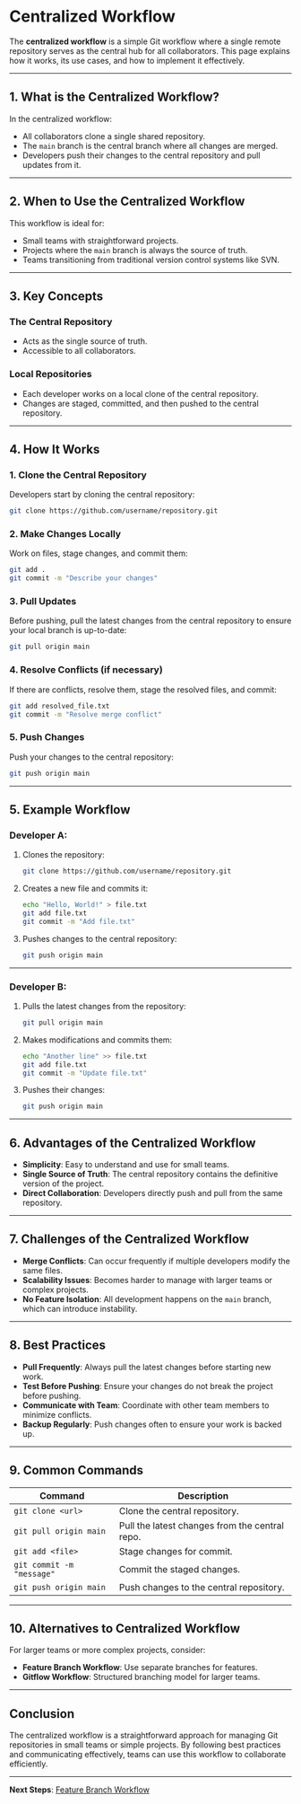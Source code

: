 # Centralized Workflow

The **centralized workflow** is a simple Git workflow where a single remote repository serves as the central hub for all collaborators. This page explains how it works, its use cases, and how to implement it effectively.

---

## 1. **What is the Centralized Workflow?**

In the centralized workflow:
- All collaborators clone a single shared repository.
- The `main` branch is the central branch where all changes are merged.
- Developers push their changes to the central repository and pull updates from it.

---

## 2. **When to Use the Centralized Workflow**

This workflow is ideal for:
- Small teams with straightforward projects.
- Projects where the `main` branch is always the source of truth.
- Teams transitioning from traditional version control systems like SVN.

---

## 3. **Key Concepts**

### The Central Repository
- Acts as the single source of truth.
- Accessible to all collaborators.

### Local Repositories
- Each developer works on a local clone of the central repository.
- Changes are staged, committed, and then pushed to the central repository.

---

## 4. **How It Works**

### 1. Clone the Central Repository
Developers start by cloning the central repository:
```bash
git clone https://github.com/username/repository.git
```

### 2. Make Changes Locally
Work on files, stage changes, and commit them:
```bash
git add .
git commit -m "Describe your changes"
```

### 3. Pull Updates
Before pushing, pull the latest changes from the central repository to ensure your local branch is up-to-date:
```bash
git pull origin main
```

### 4. Resolve Conflicts (if necessary)
If there are conflicts, resolve them, stage the resolved files, and commit:
```bash
git add resolved_file.txt
git commit -m "Resolve merge conflict"
```

### 5. Push Changes
Push your changes to the central repository:
```bash
git push origin main
```

---

## 5. **Example Workflow**

### Developer A:
1. Clones the repository:
   ```bash
   git clone https://github.com/username/repository.git
   ```

2. Creates a new file and commits it:
   ```bash
   echo "Hello, World!" > file.txt
   git add file.txt
   git commit -m "Add file.txt"
   ```

3. Pushes changes to the central repository:
   ```bash
   git push origin main
   ```

---

### Developer B:
1. Pulls the latest changes from the repository:
   ```bash
   git pull origin main
   ```

2. Makes modifications and commits them:
   ```bash
   echo "Another line" >> file.txt
   git add file.txt
   git commit -m "Update file.txt"
   ```

3. Pushes their changes:
   ```bash
   git push origin main
   ```

---

## 6. **Advantages of the Centralized Workflow**

- **Simplicity**: Easy to understand and use for small teams.
- **Single Source of Truth**: The central repository contains the definitive version of the project.
- **Direct Collaboration**: Developers directly push and pull from the same repository.

---

## 7. **Challenges of the Centralized Workflow**

- **Merge Conflicts**: Can occur frequently if multiple developers modify the same files.
- **Scalability Issues**: Becomes harder to manage with larger teams or complex projects.
- **No Feature Isolation**: All development happens on the `main` branch, which can introduce instability.

---

## 8. **Best Practices**

- **Pull Frequently**: Always pull the latest changes before starting new work.
- **Test Before Pushing**: Ensure your changes do not break the project before pushing.
- **Communicate with Team**: Coordinate with other team members to minimize conflicts.
- **Backup Regularly**: Push changes often to ensure your work is backed up.

---

## 9. **Common Commands**

| Command                           | Description                                      |
|-----------------------------------|--------------------------------------------------|
| `git clone <url>`                 | Clone the central repository.                   |
| `git pull origin main`            | Pull the latest changes from the central repo.  |
| `git add <file>`                  | Stage changes for commit.                       |
| `git commit -m "message"`         | Commit the staged changes.                      |
| `git push origin main`            | Push changes to the central repository.         |

---

## 10. **Alternatives to Centralized Workflow**

For larger teams or more complex projects, consider:
- **Feature Branch Workflow**: Use separate branches for features.
- **Gitflow Workflow**: Structured branching model for larger teams.

---

## Conclusion

The centralized workflow is a straightforward approach for managing Git repositories in small teams or simple projects. By following best practices and communicating effectively, teams can use this workflow to collaborate efficiently.

---

**Next Steps**: [Feature Branch Workflow](./2.%20Feature%20Branch%20Workflow.md)
